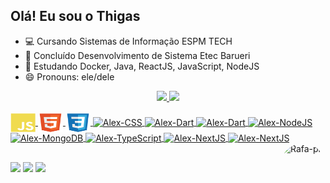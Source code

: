 ## Olá! Eu sou o Thigas

- 💻 Cursando Sistemas de Informação ESPM TECH
- 🔭 Concluído Desenvolvimento de Sistema Etec Barueri
- 🌱 Estudando Docker, Java, ReactJS, JavaScript, NodeJS 
- 😄 Pronouns: ele/dele

<div align="center">
  <a href="https://github.com/ThiagoAlonso05">
  <img height="180em" src="https://github-readme-stats.vercel.app/api?username=ThiagoAlonso05&show_icons=true&theme=dark&include_all_commits=true&count_private=true" />
  <img height="180em" src="https://github-readme-stats.vercel.app/api/top-langs/?username=ThiagoAlonso05&layout=compact&langs_count=7&theme=dark" />
</div>
 
  <div style="display: inline_block"><br>
  <img align="center" alt="Alex-Js" height="30" width="40"   src="https://raw.githubusercontent.com/devicons/devicon/master/icons/javascript/javascript-plain.svg">
  <img align="center" alt="Alex-HTML" height="30" width="40" src="https://raw.githubusercontent.com/devicons/devicon/master/icons/html5/html5-original.svg">
  <img align="center" alt="Alex-CSS" height="30" width="40"  src="https://raw.githubusercontent.com/devicons/devicon/master/icons/css3/css3-original.svg">
  <img align="center" alt="Alex-CSS" height="30" width="40"  src="https://cdn.jsdelivr.net/gh/devicons/devicon/icons/csharp/csharp-original.svg" />
  <img align="center" alt="Alex-Dart" height="30" width="40" src="https://cdn.jsdelivr.net/gh/devicons/devicon/icons/dart/dart-original.svg" />
  <img align="center" alt="Alex-Dart" height="30" width="40" src="https://cdn.jsdelivr.net/gh/devicons/devicon/icons/react/react-original.svg" />
  <img align="center" alt="Alex-NodeJS" height="30" width="40" src="https://cdn.jsdelivr.net/gh/devicons/devicon/icons/nodejs/nodejs-original.svg" />
  <img align="center" alt="Alex-MongoDB" height="30" width="40" src="https://cdn.jsdelivr.net/gh/devicons/devicon/icons/mongodb/mongodb-original.svg" />
  <img align="center" alt="Alex-TypeScript" height="30" width="40"        
  src="https://raw.githubusercontent.com/gilbarbara/logos/0fabdf6def45abdfa138996fc20392e8004ad0b9/logos/nextjs-icon.svg" />
  <img align="center" alt="Alex-NextJS" height="30" width="40" src="https://cdn.jsdelivr.net/gh/devicons/devicon/icons/typescript/typescript-original.svg" />
  <img align="center" alt="Alex-NextJS" height="55" width="55" src="https://cdn.jsdelivr.net/gh/devicons/devicon/icons/mysql/mysql-original-wordmark.svg" />
       <img align="right" alt="Rafa-pic" height="150" style="border-radius:50px;" 
          src="https://i.pinimg.com/564x/a3/54/f2/a354f2a3713632f175ffa37ef9a73a3b.jpg" >
  </div>

 ##
  <div>
  <a href = "mailto:ThiagoAlonso052@gmail.com">
  <img src="https://img.shields.io/badge/Gmail-D14836?style=for-the-badge&logo=gmail&logoColor=white" target="_blank"></a>
  <a href = "https://www.linkedin.com/in/alex-macedo-610860235/">
  <img src="https://img.shields.io/badge/LinkedIn-0077B5?style=for-the-badge&logo=linkedin&logoColor=white" target="_blank"></a>
  <a href = "https://github.com/ThiagoAlonso05/ThiagoAlonso05/blob/https/github.com/ThiagoAlonso05/245tp1/Alex%20Macedo%20-%20(Portugu%C3%AAs)%20CV.pdf">
  <img src="https://img.shields.io/badge/📄%20Resume-24292e?style=for-the-badge&labelColor=24292e" target="_blank"></a>
    
  </div>
